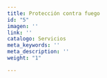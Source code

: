 ```yaml
---
title: Protección contra fuego
id: "5"
imagen: ''
link: ''
catalogo: Servicios
meta_keywords: ''
meta_description: ''
weight: "1"

---
```

